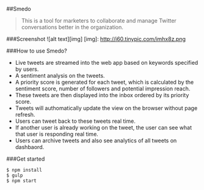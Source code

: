 ##Smedo
> This is a tool for marketers to collaborate and manage Twitter conversations better in the organization. 

###Screenshot
![alt text][img]
[img]: http://i60.tinypic.com/imhx8z.png


###How to use Smedo? 
- Live tweets are streamed into the web app based on keywords specified by users. 
- A sentiment analysis on the tweets. 
- A priority score is generated for each tweet, which is calculated by the sentiment score, number of followers and potential impression reach. 
- These tweets are then displayed into the inbox ordered by its priority score. 
- Tweets will authomatically update the view on the browser without page refresh. 
- Users can tweet back to these tweets real time.
- If another user is already working on the tweet, the user can see what that user is responding real time. 
- Users can archive tweets and also see analytics of all tweets on dashbaord.  

###Get started 
```
$ npm install
$ gulp 
$ npm start 
```
